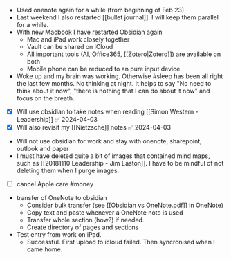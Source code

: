 - Used onenote again for a while (from beginning of Feb 23)
- Last weekend I also restarted [[bullet journal]]. I will keep them parallel for a while.
- With new Macbook I have restarted Obsidian again
	- Mac and iPad work closely together
	- Vault can be shared on iCloud
	- All important tools (AI, Office365, [[Zotero|Zotero]]) are available on both
	- Mobile phone can be reduced to an pure input device
- Woke up and my brain was working.  Otherwise #sleep  has been all right the last few months. No thinking at night. It helps to say "No need to think about it now", "there is nothing that I can do about it now" and focus on the breath.
- [x] Will use obsidian to take notes when reading [[Simon Western - Leadership]] ✅ 2024-04-03
- [x] Will also revisit my [[Nietzsche]] notes ✅ 2024-04-03
- Will not use obsidian for work and stay with onenote, sharepoint, outlook and paper
- I must have deleted quite a bit of images that contained mind maps, such as [[20181110 Leadership - Jim Easton]]. I have to be mindful of not deleting them when I purge images.
- [ ] cancel Apple care #money 
- transfer of OneNote to obsidian
	- Consider bulk transfer (see [[Obsidian vs OneNote.pdf]] in OneNote)
	- Copy text and paste whenever a OneNote note is used
	- Transfer whole section (how?) if needed.
	- Create directory of pages and sections
- Test entry from work on iPad.
	- Successful. First upload to icloud failed. Then syncronised when I came home.